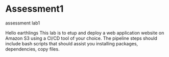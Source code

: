 # Assessment1
assessment lab1

Hello earthlings
This lab is to etup and deploy a web application website on Amazon S3 using a CI/CD tool of your choice. The pipeline steps should include bash scripts that should assist you installing packages, dependencies, copy files.
